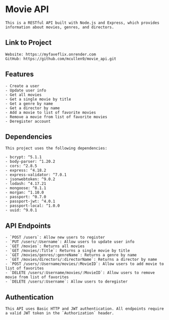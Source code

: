 # Movie API
    This is a RESTful API built with Node.js and Express, which provides information about movies, genres, and directors.

## Link to Project
    Website: https://myfaveflix.onrender.com
    GitHub: https://github.com/mcullen9/movie_api.git

## Features
    - Create a user
    - Update user info
    - Get all movies
    - Get a single movie by title
    - Get a genre by name
    - Get a director by name
    - Add a movie to list of favorite movies
    - Remove a movie from list of favorite movies
    - Deregister account
 
## Dependencies
    This project uses the following dependencies:

    - bcrypt: ^5.1.1
    - body-parser: ^1.20.2
    - cors: ^2.8.5
    - express: ^4.18.2
    - express-validator: ^7.0.1
    - jsonwebtoken: ^9.0.2
    - lodash: ^4.17.21
    - mongoose: ^8.1.1
    - morgan: ^1.10.0
    - passport: ^0.7.0
    - passport-jwt: ^4.0.1
    - passport-local: ^1.0.0
    - uuid: ^9.0.1

## API Endpoints
    - `POST /users`: Allow new users to register
    - `PUT /users/:Username`: Allow users to update user info
    - `GET /movies`: Returns all movies
    - `GET /movies/:Title`: Returns a single movie by title
    - `GET /movies/genres/:genreName`: Returns a genre by name
    - `GET /movies/directors/:directorName`: Returns a director by name
    - `POST /users/:Username/movies/:MovieID`: Allow users to add movie to list of favorites
    - `DELETE /users/:Username/movies/:MovieID`: Allow users to remove movie from list of favorites
    - `DELETE /users/:Username`: Allow users to deregister

## Authentication
    This API uses Basic HTTP and JWT authentication. All endpoints require a valid JWT token in the `Authorization` header.

